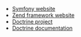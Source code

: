 - [Symfony website](http://symfony.com/)
- [Zend framework website](http://framework.zend.com/)
- [Doctrine project](http://www.doctrine-project.org)
- [Doctrine documentation](http://docs.doctrine-project.org/projects/doctrine1/en/latest/index.html)

